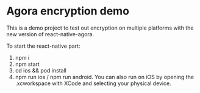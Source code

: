 # Agora encryption demo
This is a demo project to test out encryption on multiple platforms
with the new version of react-native-agora.

To start the react-native part:
1) npm i
2) npm start
3) cd ios && pod install
4) npm run ios / npm run android. You can also run on iOS by opening the .xcworkspace
with XCode and selecting your physical device.
